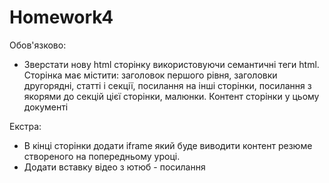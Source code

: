 # Homework4
Обов'язково:

- Зверстати нову html сторінку використовуючи семантичні теги html. Сторінка має містити: заголовок першого рівня, заголовки другорядні, статті і секції, посилання на інші сторінки, посилання з якорями до секцій цієї сторінки, малюнки.
Контент сторінки у цьому документі 

Екстра:

- В кінці сторінки додати iframe  який буде виводити контент резюме створеного на попередньому уроці.
- Додати вставку відео з ютюб - посилання 

